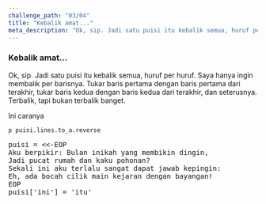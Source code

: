```yaml
---
challenge_path: "03/04"
title: "Kebalik amat..."
meta_description: "Ok, sip. Jadi satu puisi itu kebalik semua, huruf per huruf. Saya hanya ingin membalik per barisnya."
---
```


### Kebalik amat…

Ok, sip. Jadi satu puisi itu kebalik semua, huruf per huruf. Saya hanya ingin membalik per barisnya. Tukar baris pertama dengan baris pertama dari terakhir, tukar baris kedua dengan baris kedua dari terakhir, dan seterusnya. Terbalik, tapi bukan terbalik banget.

Ini caranya

`
p puisi.lines.to_a.reverse
`

<pre id="code-prefill">
puisi = <<-EOP
Aku berpikir: Bulan inikah yang membikin dingin,
Jadi pucat rumah dan kaku pohonan?
Sekali ini aku terlalu sangat dapat jawab kepingin:
Eh, ada bocah cilik main kejaran dengan bayangan!
EOP
puisi['ini'] = 'itu'
</pre>
